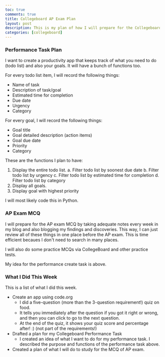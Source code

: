 ```yaml
---
toc: true
comments: true
title: Collegeboard AP Exam Plan
layout: post
description: This is my plan of how I will prepare for the Collegeboard AP Exam.
categories: [collegeboard]
---
```


### Performance Task Plan
I want to create a productivity app that keeps track of what you need to do (todo list) and also your goals. It will have a bunch of functions too.

For every todo list item, I will record the following things:
- Name of task
- Description of task/goal
- Estimated time for completion
- Due date
- Urgency
- Category

For every goal, I will record the following things:
- Goal title
- Goal detailed description (action items)
- Goal due date
- Priority
- Category

These are the functions I plan to have:
1. Display the entire todo list.
    a. Filter todo list by soonest due date
    b. Filter todo list by urgency
    c. Filter todo list by estimated time for completion
    d. Filter todo list by category
2. Display all goals.
3. Display goal with highest priority

I will most likely code this in Python.

### AP Exam MCQ
I will prepare for the AP exam MCQ by taking adequate notes every week in my blog and also blogging my findings and discoveries. This way, I can just review all of these things in one place before the AP exam. This is time efficient becaues I don't need to search in many places.

I will also do some practice MCQs via CollegeBoard and other practice tests.

My idea for the performance create task is above.

### What I Did This Week
This is a list of what I did this week.
- Create an app using code.org
    - I did a five-question (more than the 3-question requirement!) quiz on food.
    - It tells you immediately after the question if you got it right or wrong, and then you can click to go to the next question.
    - At the end of the quiz, it shows your quiz score and percentage after! :) (not part of the requirements!)
- Drafted a plan for my Collegeboard Performance Task
    - I created an idea of what I want to do for my performance task. I described the purpose and functions of the performance task above.
- Created a plan of what I will do to study for the MCQ of AP exam.